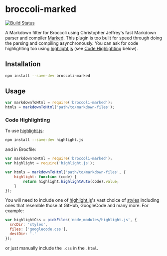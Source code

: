 # broccoli-marked

[![Build Status](https://travis-ci.org/bjfletcher/broccoli-marked.png?branch=master)](https://travis-ci.org/bjfletcher/broccoli-marked)

A Markdown filter for Broccoli using Christopher Jeffrey's fast Markdown parser and compiler [Marked](//github.com/chjj/marked).  This plugin is too built for speed through doing the parsing and compiling asynchronously. You can ask for code highlighting too using [highlight.js](//github.com/isagalaev/highlight.js) (see [Code Highlighting](#code-highlighting) below).

## Installation

```bash
npm install --save-dev broccoli-marked
```

## Usage

```js
var markdownToHtml = require('broccoli-marked');
htmls = markdownToHtml('path/to/markdown-files');
```

### Code Highlighting<a name="code-highlighting"></a>

To use [highlight.js](//github.com/isagalaev/highlight.js):

```bash
npm install --save-dev highlight.js
```

and in Brocfile:

```js
var markdownToHtml = require('broccoli-marked');
var highlight = require('highlight.js');

var htmls = markdownToHtml('path/to/markdown-files', {
    highlight: function (code) {
        return highlight.highlightAuto(code).value;
    }
});
```

You will need to include one of [highlight.js](//github.com/isagalaev/highlight.js)'s vast choice of [styles](https://highlightjs.org/static/test.html) including ones that resemble those at GitHub, GoogleCode and many more.  For example:

```js
var highlightCss = pickFiles('node_modules/highlight.js', {
  srcDir: 'styles',
  files: ['googlecode.css'],
  destDir: '.'
});
```

or just manually include the `.css` in the `.html`.
